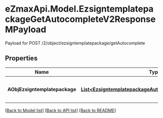 # eZmaxApi.Model.EzsigntemplatepackageGetAutocompleteV2ResponseMPayload
Payload for POST /2/object/ezsigntemplatepackage/getAutocomplete

## Properties

Name | Type | Description | Notes
------------ | ------------- | ------------- | -------------
**AObjEzsigntemplatepackage** | [**List&lt;EzsigntemplatepackageAutocompleteElementResponse&gt;**](EzsigntemplatepackageAutocompleteElementResponse.md) | An array of Ezsigntemplatepackage autocomplete element response. | 

[[Back to Model list]](../README.md#documentation-for-models) [[Back to API list]](../README.md#documentation-for-api-endpoints) [[Back to README]](../README.md)

